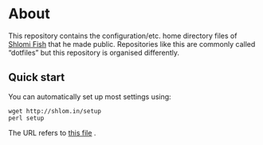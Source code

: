 # About

This repository contains the configuration/etc. home directory
files of [Shlomi Fish](http://www.shlomifish.org/) that he made public.
Repositories like this are commonly called “dotfiles” but this repository
is organised differently.

## Quick start

You can automatically set up most settings using:

```
wget http://shlom.in/setup
perl setup
```

The URL refers to [this file](https://raw.githubusercontent.com/shlomif/shlomif-computer-settings/master/shlomif-settings/setup-all/setup-all.pl) .
